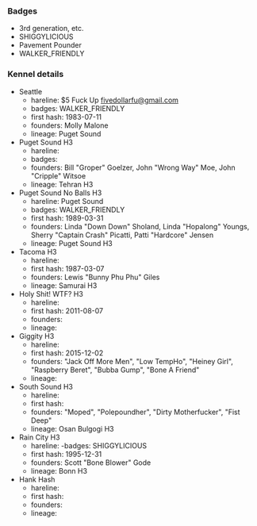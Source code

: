 ### Badges

- 3rd generation, etc.
- SHIGGYLICIOUS
- Pavement Pounder
- WALKER_FRIENDLY

### Kennel details

- Seattle
  - hareline: $5 Fuck Up  fivedollarfu@gmail.com
  - badges: WALKER_FRIENDLY
  - first hash: 1983-07-11
  - founders: Molly Malone
  - lineage: Puget Sound
- Puget Sound H3
  - hareline:
  - badges:
  - founders: Bill "Groper" Goelzer, John "Wrong Way" Moe, John "Cripple" Witsoe
  - lineage: Tehran H3
- Puget Sound No Balls H3
  - hareline: Puget Sound
  - badges: WALKER_FRIENDLY
  - first hash: 1989-03-31
  - founders: Linda "Down Down" Sholand, Linda "Hopalong" Youngs, Sherry "Captain Crash" Picatti, Patti "Hardcore" Jensen
  - lineage: Puget Sound H3
- Tacoma H3
  - hareline:
  - first hash: 1987-03-07
  - founders: 	Lewis "Bunny Phu Phu" Giles
  - lineage: Samurai H3
- Holy Shit! WTF? H3
  - hareline:
  - first hash: 2011-08-07
  - founders:
  - lineage:
- Giggity H3
  - hareline:
  - first hash: 2015-12-02
  - founders: "Jack Off More Men", "Low TempHo", "Heiney Girl", "Raspberry Beret", "Bubba Gump", "Bone A Friend"
  - lineage:
- South Sound H3
  - hareline:
  - first hash:
  - founders: "Moped", "Polepoundher", "Dirty Motherfucker", "Fist Deep"
  - lineage: 	Osan Bulgogi H3
- Rain City H3
  - hareline:
  -badges: SHIGGYLICIOUS
  - first hash: 1995-12-31
  - founders: Scott "Bone Blower" Gode
  - lineage:	Bonn H3
- Hank Hash
  - hareline:
  - first hash:
  - founders:
  - lineage:
